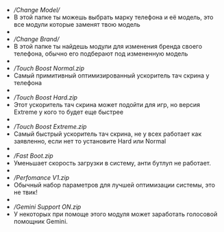 - */Change Model/*
- В этой папке ты можешь выбрать марку телефона и её модель, это все модули которые заменят твою модель
-
- */Change Brand/*
- В этой папке ты найдешь модули для изменения бренда своего телефона, обычно его подберают под измененную модель
-
- */Touch Boost Normal.zip*
- Самый примитивный оптимизированный ускоритель тач скрина у телефона
- 
- */Touch Boost Hard.zip*
- Этот ускоритель тач скрина может подойти для игр, но версия Extreme у кого то будет еще быстрее
- 
- */Touch Boost Extreme.zip*
- Самый быстрый ускоритель тач скрина, не у всех работает как заявленно, если нет то установите Hard или Normal
- 
- */Fast Boot.zip*
- Уменьшает скорость загрузки в систему, анти бутлуп не работает.
-
- */Perfomance V1.zip*
- Обычный набор параметров для лучшей оптимизации системы, это не твик!
-
- */Gemini Support ON.zip*
- У некоторых при помоще этого модуля может заработать голосовой помощник Gemini.
